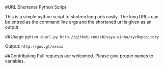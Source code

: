 #URL Shortener Python Script

This is a simple python script to shotren long urls easily. 
The long URLs can be entred as the command line args and the shortened url is given as an output.

##Usage 
`pyhton shurl.py http://github.com/shivaya-sinha/xyzRepository`

Output: `http://goo.gl/xxxxx`

##Contributing 
Pull requests are welcomed. Please give proper names to variables.
